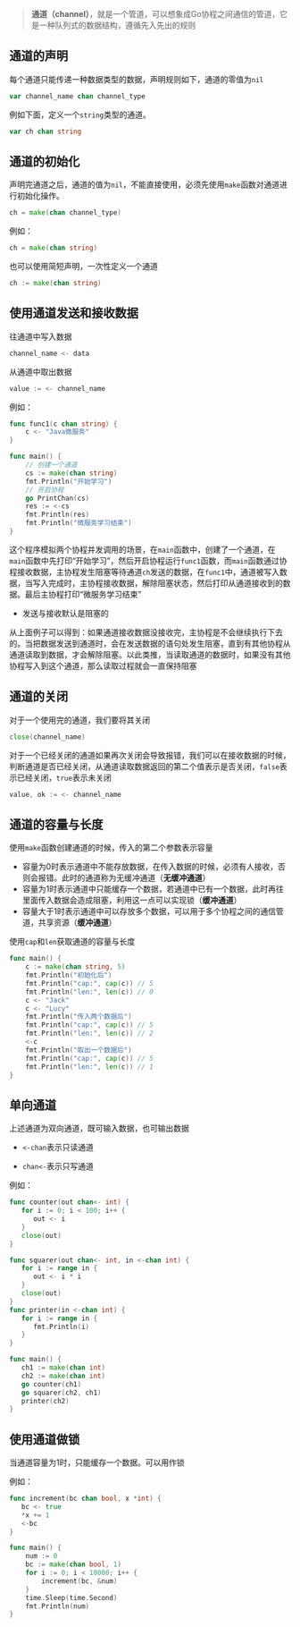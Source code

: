 > **通道（channel）**，就是一个管道，可以想象成Go协程之间通信的管道，它是一种队列式的数据结构，遵循先入先出的规则

## 通道的声明

每个通道只能传递一种数据类型的数据，声明规则如下，通道的零值为`nil`

```go
var channel_name chan channel_type
```

例如下面，定义一个`string`类型的通道。

```go
var ch chan string  
```

## 通道的初始化

声明完通道之后，通道的值为`nil`，不能直接使用，必须先使用`make`函数对通道进行初始化操作。

```go
ch = make(chan channel_type)
```

例如：

```go
ch = make(chan string)
```

也可以使用简短声明，一次性定义一个通道

```go
ch := make(chan string)
```

## 使用通道发送和接收数据

往通道中写入数据

```go
channel_name <- data
```

从通道中取出数据

```go
value := <- channel_name
```

例如：

```go
func func1(c chan string) {
	c <- "Java微服务"
}

func main() {
	// 创建一个通道
	cs := make(chan string)
	fmt.Println("开始学习")
	// 开启协程
	go PrintChan(cs)
	res := <-cs
	fmt.Println(res)
	fmt.Println("微服务学习结束")
}
```

这个程序模拟两个协程并发调用的场景，在`main`函数中，创建了一个通道，在`main`函数中先打印“开始学习”，然后开启协程运行`func1`函数，而`main`函数通过协程接收数据，主协程发生阻塞等待通道`ch`发送的数据，在`func1`中，通道被写入数据，当写入完成时，主协程接收数据，解除阻塞状态，然后打印从通道接收到的数据。最后主协程打印“微服务学习结束”

* 发送与接收默认是阻塞的

从上面例子可以得到：如果通道接收数据没接收完，主协程是不会继续执行下去的。当把数据发送到通道时，会在发送数据的语句处发生阻塞，直到有其他协程从通道读取到数据，才会解除阻塞。以此类推，当读取通道的数据时，如果没有其他协程写入到这个通道，那么读取过程就会一直保持阻塞

## 通道的关闭

对于一个使用完的通道，我们要将其关闭

```go
close(channel_name)
```

对于一个已经关闭的通道如果再次关闭会导致报错，我们可以在接收数据的时候，判断通道是否已经关闭，从通道读取数据返回的第二个值表示是否关闭，`false`表示已经关闭，`true`表示未关闭

```go
value, ok := <- channel_name
```

## 通道的容量与长度

使用`make`函数创建通道的时候，传入的第二个参数表示容量

* 容量为0时表示通道中不能存放数据，在传入数据的时候，必须有人接收，否则会报错。此时的通道称为无缓冲通道（**无缓冲通道**）
* 容量为1时表示通道中只能缓存一个数据，若通道中已有一个数据，此时再往里面传入数据会造成阻塞，利用这一点可以实现锁（**缓冲通道**）
* 容量大于1时表示通道中可以存放多个数据，可以用于多个协程之间的通信管道，共享资源（**缓冲通道**）

使用`cap`和`len`获取通道的容量与长度

```go
func main() {
	c := make(chan string, 5)
	fmt.Println("初始化后")
	fmt.Println("cap:", cap(c)) // 5
	fmt.Println("len:", len(c)) // 0
	c <- "Jack"
	c <- "Lucy"
	fmt.Println("传入两个数据后")
	fmt.Println("cap:", cap(c)) // 5
	fmt.Println("len:", len(c)) // 2
	<-c
	fmt.Println("取出一个数据后")
	fmt.Println("cap:", cap(c)) // 5
	fmt.Println("len:", len(c)) // 1
}
```

## 单向通道

上述通道为双向通道，既可输入数据，也可输出数据

* `<-chan`表示只读通道

* `chan<-`表示只写通道

例如：

```go
func counter(out chan<- int) {
   for i := 0; i < 100; i++ {
      out <- i
   }
   close(out)
}

func squarer(out chan<- int, in <-chan int) {
   for i := range in {
      out <- i * i
   }
   close(out)
}
func printer(in <-chan int) {
   for i := range in {
      fmt.Println(i)
   }
}

func main() {
   ch1 := make(chan int)
   ch2 := make(chan int)
   go counter(ch1)
   go squarer(ch2, ch1)
   printer(ch2)
}
```

## 使用通道做锁

当通道容量为1时，只能缓存一个数据。可以用作锁

例如：

```go
func increment(bc chan bool, x *int) {
   bc <- true
   *x += 1
   <-bc
}

func main() {
	num := 0
	bc := make(chan bool, 1)
	for i := 0; i < 10000; i++ {
		increment(bc, &num)
	}
	time.Sleep(time.Second)
	fmt.Println(num)
}
```